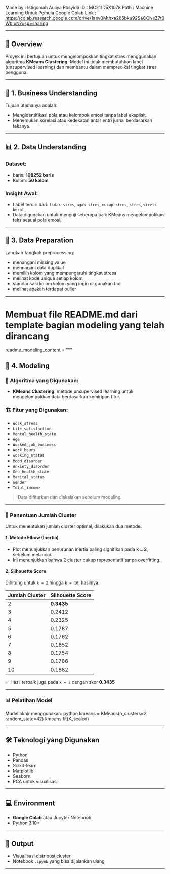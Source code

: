 Made by : Istiqomah Auliya Rosyida
ID : MC211D5X1078
Path : Machine Learning Untuk Pemula 
Google Colab Link : https://colab.research.google.com/drive/1aev0Mthxa265bku92SaCCNsZ7t0WbIuN?usp=sharing

---

## 📌 Overview

Proyek ini bertujuan untuk mengelompokkan tingkat stres menggunakan algoritma **KMeans Clustering**. Model ini tidak membutuhkan label (unsupervised learning) dan membantu dalam memprediksi tingkat stres pengguna.

---

## 🧠 1. Business Understanding

Tujuan utamanya adalah:
- Mengidentifikasi pola atau kelompok emosi tanpa label eksplisit.
- Menemukan korelasi atau kedekatan antar entri jurnal berdasarkan teksnya.

---

## 📊 2. Data Understanding

### Dataset:
- baris: **108252 baris**
- Kolom: **50 kolom**

### Insight Awal:
- Label terdiri dari: `tidak stres`, `agak stres`, `cukup stres`, `stres`, `stress berat`
- Data digunakan untuk menguji seberapa baik KMeans mengelompokkan teks sesuai pola emosi.

---

## 🧹 3. Data Preparation

Langkah-langkah preprocessing:
* menangani missing value
* mennagani data duplikat
* memilih kolom yang mempengaruhi tingkat stress
* melihat kode unique setiap kolom 
* standarisasi kolom kolom yang ingin di gunakan tadi 
* melihat apakah terdapat oulier 

---

# Membuat file README.md dari template bagian modeling yang telah dirancang

readme_modeling_content = """
## 🤖 4. Modeling

### 📌 Algoritma yang Digunakan:
- **KMeans Clustering**: metode unsupervised learning untuk mengelompokkan data berdasarkan kemiripan fitur.

### 🏗️ Fitur yang Digunakan:
- `Work_stress`
- `Life_satisfaction`
- `Mental_health_state`
- `Age`
- `Worked_job_business`
- `Work_hours`
- `working_status`
- `Mood_disorder`
- `Anxiety_disorder`
- `Gen_health_state`
- `Marital_status`
- `Gender`
- `Total_income`

> Data difiturkan dan diskalakan sebelum modeling.

---

### 🔎 Penentuan Jumlah Cluster

Untuk menentukan jumlah cluster optimal, dilakukan dua metode:

#### 1. **Metode Elbow (Inertia)**
- Plot menunjukkan penurunan inertia paling signifikan pada **k = 2**, sebelum melandai.
- Ini menunjukkan bahwa 2 cluster cukup representatif tanpa overfitting.

#### 2. **Silhouette Score**
Dihitung untuk `k = 2` hingga `k = 10`, hasilnya:

| Jumlah Cluster | Silhouette Score |
|----------------|------------------|
| 2              | **0.3435**       |
| 3              | 0.2412           |
| 4              | 0.2325           |
| 5              | 0.1787           |
| 6              | 0.1762           |
| 7              | 0.1652           |
| 8              | 0.1754           |
| 9              | 0.1786           |
| 10             | 0.1882           |

✅ Hasil terbaik juga pada `k = 2` dengan skor **0.3435**

---

### 📊 Pelatihan Model

Model akhir menggunakan:
python
kmeans = KMeans(n_clusters=2, random_state=42)
kmeans.fit(X_scaled)

---

## 🛠️ Teknologi yang Digunakan

- Python
- Pandas
- Scikit-learn
- Matplotlib
- Seaborn
- PCA untuk visualisasi

---

## 💻 Environment
- **Google Colab** atau Jupyter Notebook
- Python 3.10+

---

## 📂 Output

- Visualisasi distribusi cluster
- Notebook `.ipynb` yang bisa dijalankan ulang

---
